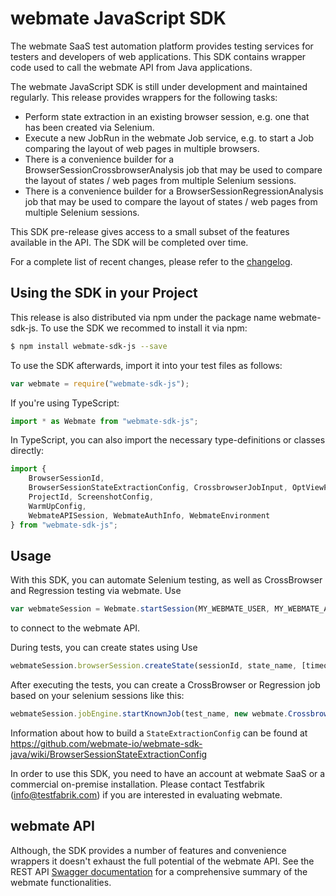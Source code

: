 # webmate JavaScript SDK

The webmate SaaS test automation platform provides testing services for testers and developers of web applications.
This SDK contains wrapper code used to call the webmate API from Java applications.

The webmate JavaScript SDK is still under development and maintained regularly.
This release provides wrappers for the following tasks:

* Perform state extraction in an existing browser session, e.g. one that has been created via Selenium.
* Execute a new JobRun in the webmate Job service, e.g. to start a Job comparing the layout of web pages in multiple browsers.
* There is a convenience builder for a BrowserSessionCrossbrowserAnalysis job that may be used to compare the layout of states / web pages from multiple Selenium sessions.
* There is a convenience builder for a BrowserSessionRegressionAnalysis job that may be used to compare the layout of states / web pages from multiple Selenium sessions.

This SDK pre-release gives access to a small subset of the features available in the API. The SDK will be completed over time.

For a complete list of recent changes, please refer to the [changelog](CHANGES.md).


## Using the SDK in your Project

This release is also distributed via npm under the package name webmate-sdk-js.
To use the SDK we recommed to install it via npm:

```bash
$ npm install webmate-sdk-js --save
```

To use the SDK afterwards, import it into your test files as follows:

```js
var webmate = require("webmate-sdk-js");
```

If you're using TypeScript:

```ts
import * as Webmate from "webmate-sdk-js";
```

In TypeScript, you can also import the necessary type-definitions or classes directly:

```ts
import {
    BrowserSessionId,
    BrowserSessionStateExtractionConfig, CrossbrowserJobInput, OptViewPortDimension,
    ProjectId, ScreenshotConfig,
    WarmUpConfig,
    WebmateAPISession, WebmateAuthInfo, WebmateEnvironment
} from "webmate-sdk-js";
```


## Usage

With this SDK, you can automate Selenium testing, as well as CrossBrowser and Regression testing via webmate.
Use 
```js
var webmateSession = Webmate.startSession(MY_WEBMATE_USER, MY_WEBMATE_APIKEY, WEBMATE_API_URL);
```
to connect to the webmate API.

During tests, you can create states using
Use 
```js
webmateSession.browserSession.createState(sessionId, state_name, [timeout], [STATE_EXTRACTION_CONFIG])
```

After executing the tests, you can create a CrossBrowser or Regression job based on your selenium sessions like this:
```js
webmateSession.jobEngine.startKnownJob(test_name, new webmate.CrossbrowserJobInput(firstSession, sessionIds), MY_WEBMATE_PROJECTID)
```

Information about how to build a ```StateExtractionConfig``` can be found at https://github.com/webmate-io/webmate-sdk-java/wiki/BrowserSessionStateExtractionConfig


In order to use this SDK, you need to have an account at webmate SaaS or a commercial on-premise installation.
Please contact Testfabrik (info@testfabrik.com) if you are interested in evaluating webmate.

## webmate API

Although, the SDK provides a number of features and convenience wrappers it doesn't exhaust the full potential of the webmate API.
See the REST API [Swagger documentation](https://app.webmate.io/api/swagger) for a comprehensive summary of the webmate functionalities.
